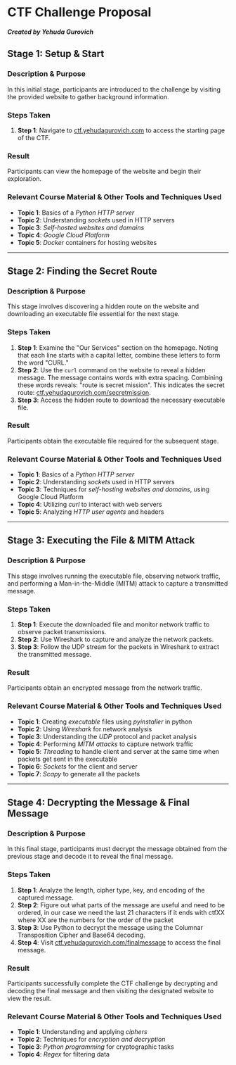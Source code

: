 # CTF Challenge Proposal

**_Created by Yehuda Gurovich_**

## Stage 1: Setup & Start

### Description & Purpose

In this initial stage, participants are introduced to the challenge by visiting the provided website to gather background information.

### Steps Taken

1. **Step 1**: Navigate to [ctf.yehudagurovich.com](http://ctf.yehudagurovich.com) to access the starting page of the CTF.

### Result

Participants can view the homepage of the website and begin their exploration.

### Relevant Course Material & Other Tools and Techniques Used

- **Topic 1**: Basics of a _Python HTTP server_
- **Topic 2**: Understanding _sockets_ used in HTTP servers
- **Topic 3**: _Self-hosted websites and domains_
- **Topic 4**: _Google Cloud Platform_
- **Topic 5**: _Docker_ containers for hosting websites

---

## Stage 2: Finding the Secret Route

### Description & Purpose

This stage involves discovering a hidden route on the website and downloading an executable file essential for the next stage.

### Steps Taken

1. **Step 1**: Examine the "Our Services" section on the homepage. Noting that each line starts with a capital letter, combine these letters to form the word "CURL."
2. **Step 2**: Use the `curl` command on the website to reveal a hidden message. The message contains words with extra spacing. Combining these words reveals: "route is secret mission". This indicates the secret route: [ctf.yehudagurovich.com/secretmission](http://ctf.yehudagurovich.com/secretmission).
3. **Step 3**: Access the hidden route to download the necessary executable file.

### Result

Participants obtain the executable file required for the subsequent stage.

### Relevant Course Material & Other Tools and Techniques Used

- **Topic 1**: Basics of a _Python HTTP server_
- **Topic 2**: Understanding _sockets_ used in HTTP servers
- **Topic 3**: Techniques for _self-hosting websites and domains_, using Google Cloud Platform
- **Topic 4**: Utilizing _curl_ to interact with web servers
- **Topic 5**: Analyzing _HTTP user agents_ and headers

---

## Stage 3: Executing the File & MITM Attack

### Description & Purpose

This stage involves running the executable file, observing network traffic, and performing a Man-in-the-Middle (MITM) attack to capture a transmitted message.

### Steps Taken

1. **Step 1**: Execute the downloaded file and monitor network traffic to observe packet transmissions.
2. **Step 2**: Use Wireshark to capture and analyze the network packets.
3. **Step 3**: Follow the UDP stream for the packets in Wireshark to extract the transmitted message.

### Result

Participants obtain an encrypted message from the network traffic.

### Relevant Course Material & Other Tools and Techniques Used

- **Topic 1**: Creating _executable_ files using _pyinstaller_ in python
- **Topic 2**: Using _Wireshark_ for network analysis
- **Topic 3**: Understanding the _UDP_ protocol and packet analysis
- **Topic 4**: Performing _MITM attacks_ to capture network traffic
- **Topic 5**: _Threading_ to handle client and server at the same time when packets get sent in the executable
- **Topic 6**: _Sockets_ for the client and server
- **Topic 7**: _Scapy_ to generate all the packets

---

## Stage 4: Decrypting the Message & Final Message

### Description & Purpose

In this final stage, participants must decrypt the message obtained from the previous stage and decode it to reveal the final message.

### Steps Taken

1. **Step 1**: Analyze the length, cipher type, key, and encoding of the captured message.
2. **Step 2**: Figure out what parts of the message are useful and need to be ordered, in our case we need the last 21 characters if it ends with ctfXX where XX are the numbers for the order of the packet
3. **Step 3**: Use Python to decrypt the message using the Columnar Transposition Cipher and Base64 decoding.
4. **Step 4**: Visit [ctf.yehudagurovich.com/finalmessage](http://ctf.yehudagurovich.com/finalmessage) to access the final message.

### Result

Participants successfully complete the CTF challenge by decrypting and decoding the final message and then visiting the designated website to view the result.

### Relevant Course Material & Other Tools and Techniques Used

- **Topic 1**: Understanding and applying _ciphers_
- **Topic 2**: Techniques for _encryption and decryption_
- **Topic 3**: _Python programming_ for cryptographic tasks
- **Topic 4**: _Regex_ for filtering data
